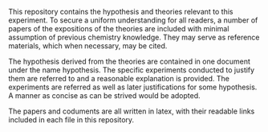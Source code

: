 This repository contains the hypothesis and theories relevant to this experiment. To secure a uniform understanding for all readers, a number of papers of the expositions of the theories are included with minimal assumption of previous chemistry knowledge. They may serve as reference materials, which when necessary, may be cited.

The hypothesis derived from the theories are contained in one document under the name hypothesis. The specific experiments conducted to justify them are referred to and a reasonable explanation is provided. The experiments are referred as well as later justifications for some hypothesis. A manner as concise as can be strived would be adopted.

The papers and coduments are all written in latex, with their readable links included in each file in this repository.
